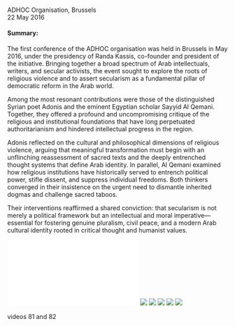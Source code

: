 <h4></h4>


ADHOC Organisation, Brussels 
<br>
22 May 2016


<h4>Summary:</h4>	

The first conference of the ADHOC organisation was held in Brussels in May 2016, under the presidency of Randa Kassis, co-founder and president of the initiative. Bringing together a broad spectrum of Arab intellectuals, writers, and secular activists, the event sought to explore the roots of religious violence and to assert secularism as a fundamental pillar of democratic reform in the Arab world.

Among the most resonant contributions were those of the distinguished Syrian poet Adonis and the eminent Egyptian scholar Sayyid Al Qemani. Together, they offered a profound and uncompromising critique of the religious and institutional foundations that have long perpetuated authoritarianism and hindered intellectual progress in the region.

Adonis reflected on the cultural and philosophical dimensions of religious violence, arguing that meaningful transformation must begin with an unflinching reassessment of sacred texts and the deeply entrenched thought systems that define Arab identity. In parallel, Al Qemani examined how religious institutions have historically served to entrench political power, stifle dissent, and suppress individual freedoms. Both thinkers converged in their insistence on the urgent need to dismantle inherited dogmas and challenge sacred taboos.

Their interventions reaffirmed a shared conviction: that secularism is not merely a political framework but an intellectual and moral imperative—essential for fostering genuine pluralism, civil peace, and a modern Arab cultural identity rooted in critical thought and humanist values.

![](75.pdf)
![](76.JPG)
![](77.jpeg)
![](78.jpeg)
![](79.jpeg)
![](80.JPG)

videos 81 and 82
<p></p>
